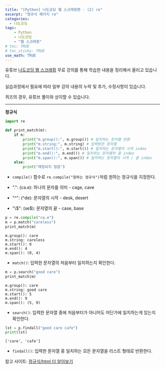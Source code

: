 ```yaml
---
title: "[Python] 나도코딩 웹 스크래핑편 - (2) re"
excerpt: "정규식 패키지 re"
categories: 
  - 나도코딩
tags: 
    - Python
    - 나도코딩
    - "웹 스크래핑"
# toc: TRUE
# toc_sticky: TRUE
use_math: TRUE
---
```


유튜브 [나도코딩 웹 스크래핑](https://www.youtube.com/watch?v=yQ20jZwDjTE&t=17499s) 무료 강의를 통해 학습한 내용을 정리해서 올리고 있습니다.

실습과정에서 필요에 따라 일부 강의 내용의 누락 및 추가, 수정사항이 있습니다.

퀴즈의 경우, 유튜브 풀이와 상이할 수 있습니다.

---


**정규식**


```python
import re

def print_match(m):
    if m:
        print("m.group():", m.group()) # 일치하는 문자열 반환
        print("m.string:", m.string) # 입력받은 문자열
        print("m.start():", m.start()) # 일치하는 문자열의 시작 index
        print("m.end():", m.end()) # 일치하는 문자열의 끝 index
        print("m.span():", m.span()) # 일치하는 문자열의 시작 / 끝 index
    else:
        print("매칭되지 않음")
```

- `compile()` 함수로 `re.compile("원하는 정규식")`처럼 원하는 정규식을 지정한다.


- ".": (ca.e): 하나의 문자를 의미 - cage, cave


- "^": (^de): 문자열의 시작 - desk, desert


- "\\$": (se$): 문자열의 끝 - case, base


```python
p = re.compile("ca.e")
m = p.match("careless")
print_match(m)
```

    m.group(): care
    m.string: careless
    m.start(): 0
    m.end(): 4
    m.span(): (0, 4)
    

- `match()`: 입력한 문자열의 처음부터 일치하는지 확인한다.


```python
m = p.search("good care")
print_match(m)
```

    m.group(): care
    m.string: good care
    m.start(): 5
    m.end(): 9
    m.span(): (5, 9)
    

- `search()`: 입력한 문자열 중에 처음부터가 아니어도 어딘가에 일치하는게 있는지 확인한다.


```python
lst = p.findall("good care cafe")
print(lst)
```

    ['care', 'cafe']
    

- `findall()`: 입력한 문자열 중 일치하는 모든 문자열을 리스트 형태로 반환한다.

참고 사이트: [정규식/html 더 알아보기](http://w3schools.com)